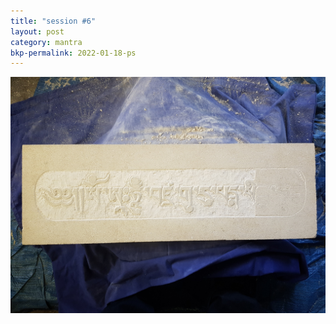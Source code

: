 ```yaml
---
title: "session #6"
layout: post
category: mantra
bkp-permalink: 2022-01-18-ps
---
```


![Padmasambhava6](/assets/images/mani/padmasambhava/ps06.jpg)  

